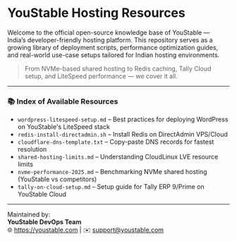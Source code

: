 # YouStable Hosting Resources

Welcome to the official open-source knowledge base of YouStable — India’s developer-friendly hosting platform. This repository serves as a growing library of deployment scripts, performance optimization guides, and real-world use-case setups tailored for Indian hosting environments.

> From NVMe-based shared hosting to Redis caching, Tally Cloud setup, and LiteSpeed performance — we cover it all.

---

### 📚 Index of Available Resources

- `wordpress-litespeed-setup.md` – Best practices for deploying WordPress on YouStable's LiteSpeed stack
- `redis-install-directadmin.sh` – Install Redis on DirectAdmin VPS/Cloud
- `cloudflare-dns-template.txt` – Copy-paste DNS records for fastest resolution
- `shared-hosting-limits.md` – Understanding CloudLinux LVE resource limits
- `nvme-performance-2025.md` – Benchmarking NVMe shared hosting (YouStable vs competitors)
- `tally-on-cloud-setup.md` – Setup guide for Tally ERP 9/Prime on YouStable Cloud

---

Maintained by:  
**YouStable DevOps Team**  
🌐 https://youstable.com | ✉️ support@youstable.com
